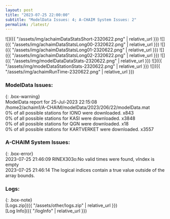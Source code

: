 ```yaml
---
layout: post
title: "2023-07-25 22:00:00"
subtitle: "ModelData Issues: 4; A-CHAIM System Issues: 2"
permalink: /latest/
---
```


![]({{ "/assets/img/achaimDataStatsShort-2320622.png" | relative_url }})
![]({{ "/assets/img/achaimDataStatsLong00-2320622.png" | relative_url }})
![]({{ "/assets/img/achaimDataStatsLong01-2320622.png" | relative_url }})
![]({{ "/assets/img/achaimDataStatsLong02-2320622.png" | relative_url }})
![]({{ "/assets/img/modelDataDataStats-2320622.png" | relative_url }})
![]({{ "/assets/img/modelDataStationStats-2320622.png" | relative_url }})
![]({{ "/assets/img/achaimRunTime-2320622.png" | relative_url }})


### ModelData Issues:  
  
{: .box-warning}  
 ModelData report for 25-Jul-2023 22:15:08   
 /home2/achaim1/A-CHAIM/modelData/2023/206/22/modelData.mat   
 0% of all possible stations for IONO were downloaded. x843   
 0% of all possible stations for KASI were downloaded. x3848   
 0% of all possible stations for QGN were downloaded. x18   
 0% of all possible stations for KARTVERKET were downloaded. x3557   
  
### A-CHAIM System Issues:  
  
{: .box-error}  
2023-07-25 21:46:09 RINEX303o:No valid times were found, vIndex is empty  
2023-07-25 21:46:14 The logical indices contain a true value outside of the array bounds.  

### Logs:  
  
{: .box-note}  
[Logs.zip]({{ "/assets/other/logs.zip" | relative_url }})  
[Log Info]({{ "/logInfo" | relative_url }})  
